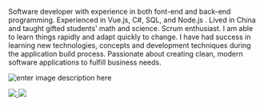 Software developer with experience in both font-end and back-end programming. Experienced in Vue.js, C#, SQL, and Node.js . Lived in China and taught gifted students’ math and science. Scrum enthusiast. I am able to learn things rapidly and adapt quickly to change. I have had success in learning new technologies, concepts and development techniques during the application build process. Passionate about creating clean, modern software applications to fulfill business needs.

![enter image description here](https://raw.githubusercontent.com/SpencerLeBard/Spencer-LeBard-s-Resume/master/Assets/resumepng.PNG)

<div>
  <a href="/" align="left">
    <img src="https://github-readme-stats.vercel.app/api/top-langs/?username=MatthewHufft&text_color=586069&layout=compact&hide_border=true&bg_color=fff&title_color=0366d6&count_private=true&include_all_commits=true" />
  </a>
  <a href="/" align="right">
    <img src="https://github-readme-stats.vercel.app/api?username=MatthewHufft&count_private=true&show_icons=true&icon_color=222&title_color=0366d6&text_color=586069&bg_color=fff&hide=issues&hide_border=true&include_all_commits=true" />
  </a>
</div>

